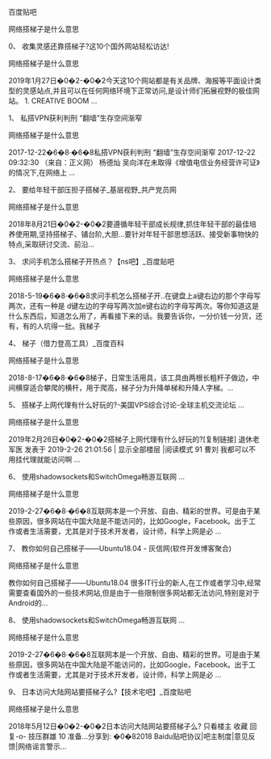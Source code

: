 百度贴吧 

网络搭梯子是什么意思 

  

0、  收集灵感还靠搭梯子?这10个国外网站轻松访达! 

网络搭梯子是什么意思 

  

2019年1月27日�0�2-�0�2今天这10个网站都是有关品牌、海报等平面设计类型的灵感站点,并且可以在任何网络环境下正常访问,是设计师们拓展视野的极佳网站。 1. CREATIVE BOOM ... 

  

1、  私搭VPN获利判刑 “翻墙”生存空间渐窄 

网络搭梯子是什么意思 

  

2017-12-22�6�8·�6�8私搭VPN获利判刑 “翻墙”生存空间渐窄 2017-12-22 09:32:30 （来自：正义网） 杨德灿 吴向洋在未取得《增值电信业务经营许可证》的情况下,在网络上 ... 

  

2、  要给年轻干部压担子搭梯子_基层视野_共产党员网 

网络搭梯子是什么意思 

  

2018年8月21日�0�2-�0�2要遵循年轻干部成长规律,抓住年轻干部的最佳培养使用期,坚持搭梯子、铺台阶,大胆...要针对年轻干部思想活跃、接受新事物快的特点,采取研讨交流、前沿... 

  

3、  求问手机怎么搭梯子开热点？【ns吧】_百度贴吧 

网络搭梯子是什么意思 

  

2018-5-19�6�8·�6�8求问手机怎么搭梯子开..在键盘上a键右边的那个字母写两次，还有一种是 d键左边的字母写两次加e键右边的字母写两次。等你知道这是什么东西后，知道怎么用了，再看接下来的话。我要告诉你，一分价钱一分货，还有，有的人坑得一批。我梯子 

  

4、  梯子（借力登高工具）_百度百科 

网络搭梯子是什么意思 

  

2018-8-17�6�8·�6�8梯子，日常生活用具，该工具由两根长粗杆子做边，中间横穿适合攀爬的横杆，用于爬高，梯子分为升降单梯和升降人字梯。... 

  

5、  搭梯子上网代理有什么好玩的?-美国VPS综合讨论-全球主机交流论坛 ... 

网络搭梯子是什么意思 

  

2019年2月26日�0�2-�0�2搭梯子上网代理有什么好玩的?[复制链接] 退休老军医 发表于 2019-2-26 21:01:56 | 显示全部楼层 |阅读模式 91 曹刘 我都可以不用挂代理就能访问啊 ... 

  

6、  使用shadowsockets和SwitchOmega畅游互联网 ... 

网络搭梯子是什么意思 

  

2019-2-27�6�8·�6�8互联网本是一个开放、自由、精彩的世界。可是由于某些原因，很多网站在中国大陆是不能访问的，比如Google，Facebook。出于工作或者生活需要，尤其是对于技术开发者，设计师，科学上网是必 … 

  

7、  教你如何自己搭梯子——Ubuntu18.04 - 灰信网(软件开发博客聚合) 

网络搭梯子是什么意思 

  

教你如何自己搭梯子——Ubuntu18.04 很多IT行业的新人,在工作或者学习中,经常需要查看国外的一些技术网站,但是由于一些限制很多网站都无法访问,特别是对于Android的... 

  

8、  使用shadowsockets和SwitchOmega畅游互联网 ... 

网络搭梯子是什么意思 

  

2019-2-27�6�8·�6�8互联网本是一个开放、自由、精彩的世界。可是由于某些原因，很多网站在中国大陆是不能访问的，比如Google，Facebook。出于工作或者生活需要，尤其是对于技术开发者，设计师，科学上网是必 … 

  

9、  日本访问大陆网站要搭梯子么?【技术宅吧】_百度贴吧 

网络搭梯子是什么意思 

  

2018年5月12日�0�2-�0�2日本访问大陆网站要搭梯子么? 只看楼主 收藏 回复-o- 技压群雄 10 准备...分享到: �0�82018 Baidu贴吧协议|吧主制度|意见反馈|网络谣言警示... 
